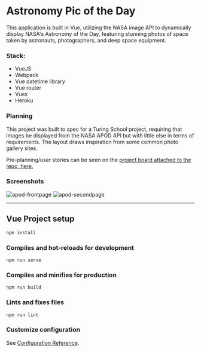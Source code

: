 # Astronomy Pic of the Day
This application is built in Vue, utilizing the NASA image API to dynamically display NASA's Astronomy of the Day, featuring stunning photos of space taken by astronauts, photographers, and deep space equipment.

### Stack:
- VueJS
- Webpack
- Vue datetime library
- Vue router
- Vuex
- Heroku

### Planning
This project was built to spec for a Turing School project, requiring that images be displayed from the NASA APOD API but with little else in terms of requirements. The layout draws inspiration from some common photo gallery sites.

Pre-planning/user stories can be seen on the [project board attached to the repo, here.](https://github.com/VPAbraham/astronomy-pic-otd/projects/1)


### Screenshots
![apod-frontpage](https://user-images.githubusercontent.com/30779453/72458527-fe02dd00-3785-11ea-8aa7-3d17fec3dff0.png)
![apod-secondpage](https://user-images.githubusercontent.com/30779453/72458531-ff340a00-3785-11ea-8724-d33cfdaff239.png)

---------------------------------------------------

## Vue Project setup
```
npm install
```

### Compiles and hot-reloads for development
```
npm run serve
```

### Compiles and minifies for production
```
npm run build
```

### Lints and fixes files
```
npm run lint
```

### Customize configuration
See [Configuration Reference](https://cli.vuejs.org/config/).
